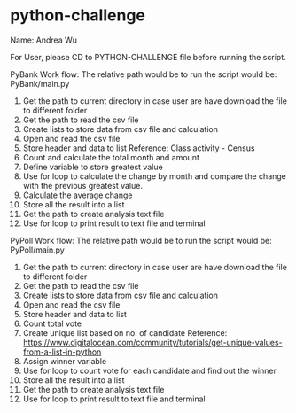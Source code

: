 # python-challenge
Name: Andrea Wu

For User, please CD to PYTHON-CHALLENGE file before running the script.


PyBank Work flow:
The relative path would be to run the script would be: PyBank/main.py

1. Get the path to current directory in case user are have download the file to different folder
2. Get the path to read the csv file
3. Create lists to store data from csv file and calculation
4. Open and read the csv file
5. Store header and data to list
    Reference: Class activity - Census
6. Count and calculate the total month and amount
7. Define variable to store greatest value
8. Use for loop to calculate the change by month and compare the change with the previous greatest value.
9. Calculate the average change
10. Store all the result into a list
11. Get the path to create analysis text file
12. Use for loop to print result to text file and terminal

PyPoll Work flow:
The relative path would be to run the script would be: PyPoll/main.py

1. Get the path to current directory in case user are have download the file to different folder
2. Get the path to read the csv file
3. Create lists to store data from csv file and calculation
4. Open and read the csv file
5. Store header and data to list
6. Count total vote
7. Create unique list based on no. of candidate
    Reference: https://www.digitalocean.com/community/tutorials/get-unique-values-from-a-list-in-python
8. Assign winner variable 
9. Use for loop to count vote for each candidate and find out the winner
10. Store all the result into a list
11. Get the path to create analysis text file
12. Use for loop to print result to text file and terminal